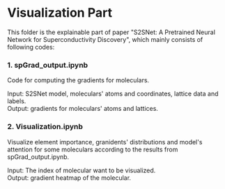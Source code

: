 # Visualization Part
This folder is the explainable part of paper "S2SNet: A Pretrained Neural Network for Superconductivity Discovery", which mainly consists of following codes:

### 1. spGrad_output.ipynb
  Code for computing the gradients for moleculars. 
    
  Input: S2SNet model, moleculars' atoms and coordinates, lattice data and labels.  
  Output: gradients for moleculars' atoms and lattices.

### 2. Visualization.ipynb
  Visualize element importance, granidents' distributions and model's attention for some moleculars according to the results from spGrad_output.ipynb.  
    
  Input: The index of molecular want to be visualized.  
  Output: gradient heatmap of the molecular.